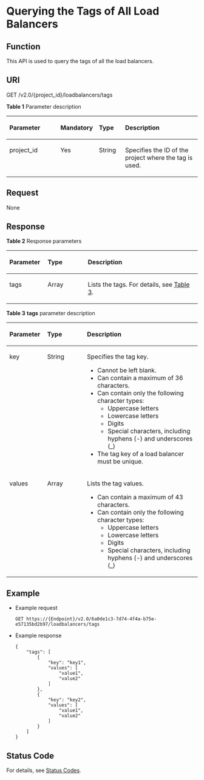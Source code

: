 # Querying the Tags of All Load Balancers<a name="EN-US_TOPIC_0109852828"></a>

## Function<a name="en-us_topic_0101983303_section1385705610595"></a>

This API is used to query the tags of all the load balancers.

## URI<a name="en-us_topic_0101983303_section3546433910595"></a>

GET /v2.0/\{project\_id\}/loadbalancers/tags

**Table  1**  Parameter description

<a name="table33323423"></a>
<table><thead align="left"><tr id="row8420641"><th class="cellrowborder" valign="top" width="29.099999999999998%" id="mcps1.2.5.1.1"><p id="p10983320"><a name="p10983320"></a><a name="p10983320"></a>Parameter</p>
</th>
<th class="cellrowborder" valign="top" width="11.29%" id="mcps1.2.5.1.2"><p id="p0867102443214"><a name="p0867102443214"></a><a name="p0867102443214"></a><strong id="b842352706192244"><a name="b842352706192244"></a><a name="b842352706192244"></a>Mandatory</strong></p>
</th>
<th class="cellrowborder" valign="top" width="14.219999999999999%" id="mcps1.2.5.1.3"><p id="p4164548117122"><a name="p4164548117122"></a><a name="p4164548117122"></a><strong id="en-us_topic_0101983303_b842352706151111"><a name="en-us_topic_0101983303_b842352706151111"></a><a name="en-us_topic_0101983303_b842352706151111"></a>Type</strong></p>
</th>
<th class="cellrowborder" valign="top" width="45.39%" id="mcps1.2.5.1.4"><p id="p53754023"><a name="p53754023"></a><a name="p53754023"></a>Description</p>
</th>
</tr>
</thead>
<tbody><tr id="row53906008171138"><td class="cellrowborder" valign="top" width="29.099999999999998%" headers="mcps1.2.5.1.1 "><p id="p16126074171144"><a name="p16126074171144"></a><a name="p16126074171144"></a>project_id</p>
</td>
<td class="cellrowborder" valign="top" width="11.29%" headers="mcps1.2.5.1.2 "><p id="p1986814245322"><a name="p1986814245322"></a><a name="p1986814245322"></a>Yes</p>
</td>
<td class="cellrowborder" valign="top" width="14.219999999999999%" headers="mcps1.2.5.1.3 "><p id="p39605860171144"><a name="p39605860171144"></a><a name="p39605860171144"></a>String</p>
</td>
<td class="cellrowborder" valign="top" width="45.39%" headers="mcps1.2.5.1.4 "><p id="p11184131"><a name="p11184131"></a><a name="p11184131"></a>Specifies the ID of the project where the tag is used.</p>
<p id="p8222164914610"><a name="p8222164914610"></a><a name="p8222164914610"></a></p>
</td>
</tr>
</tbody>
</table>

## Request<a name="en-us_topic_0101983303_section5651109010595"></a>

None

## Response<a name="en-us_topic_0101983303_section5885135510595"></a>

**Table  2**  Response parameters

<a name="en-us_topic_0101983303_table4644762610595"></a>
<table><thead align="left"><tr id="en-us_topic_0101983303_row3695888610595"><th class="cellrowborder" valign="top" width="20%" id="mcps1.2.4.1.1"><p id="en-us_topic_0101983303_p4087981910595"><a name="en-us_topic_0101983303_p4087981910595"></a><a name="en-us_topic_0101983303_p4087981910595"></a>Parameter</p>
</th>
<th class="cellrowborder" valign="top" width="21%" id="mcps1.2.4.1.2"><p id="en-us_topic_0101983303_p4547695110595"><a name="en-us_topic_0101983303_p4547695110595"></a><a name="en-us_topic_0101983303_p4547695110595"></a><strong id="b1924779849"><a name="b1924779849"></a><a name="b1924779849"></a>Type</strong></p>
</th>
<th class="cellrowborder" valign="top" width="59%" id="mcps1.2.4.1.3"><p id="en-us_topic_0101983303_p5975438110595"><a name="en-us_topic_0101983303_p5975438110595"></a><a name="en-us_topic_0101983303_p5975438110595"></a>Description</p>
</th>
</tr>
</thead>
<tbody><tr id="en-us_topic_0101983303_row826669210595"><td class="cellrowborder" valign="top" width="20%" headers="mcps1.2.4.1.1 "><p id="en-us_topic_0101983303_p6562230710595"><a name="en-us_topic_0101983303_p6562230710595"></a><a name="en-us_topic_0101983303_p6562230710595"></a>tags</p>
</td>
<td class="cellrowborder" valign="top" width="21%" headers="mcps1.2.4.1.2 "><p id="en-us_topic_0101983303_p4459890810595"><a name="en-us_topic_0101983303_p4459890810595"></a><a name="en-us_topic_0101983303_p4459890810595"></a>Array</p>
</td>
<td class="cellrowborder" valign="top" width="59%" headers="mcps1.2.4.1.3 "><p id="en-us_topic_0101983303_p5574176510595"><a name="en-us_topic_0101983303_p5574176510595"></a><a name="en-us_topic_0101983303_p5574176510595"></a>Lists the tags. For details, see <a href="#en-us_topic_0101983303_table1878907810595">Table 3</a>.</p>
</td>
</tr>
</tbody>
</table>

**Table  3** **tags**  parameter description

<a name="en-us_topic_0101983303_table1878907810595"></a>
<table><thead align="left"><tr id="en-us_topic_0101983303_row1948255410595"><th class="cellrowborder" valign="top" width="19.801980198019802%" id="mcps1.2.4.1.1"><p id="en-us_topic_0101983303_p3458306510595"><a name="en-us_topic_0101983303_p3458306510595"></a><a name="en-us_topic_0101983303_p3458306510595"></a>Parameter</p>
</th>
<th class="cellrowborder" valign="top" width="20.792079207920793%" id="mcps1.2.4.1.2"><p id="en-us_topic_0101983303_p442316410595"><a name="en-us_topic_0101983303_p442316410595"></a><a name="en-us_topic_0101983303_p442316410595"></a><strong id="b1248100044"><a name="b1248100044"></a><a name="b1248100044"></a>Type</strong></p>
</th>
<th class="cellrowborder" valign="top" width="59.4059405940594%" id="mcps1.2.4.1.3"><p id="en-us_topic_0101983303_p2273198410595"><a name="en-us_topic_0101983303_p2273198410595"></a><a name="en-us_topic_0101983303_p2273198410595"></a>Description</p>
</th>
</tr>
</thead>
<tbody><tr id="en-us_topic_0101983303_row2935140910595"><td class="cellrowborder" valign="top" width="19.801980198019802%" headers="mcps1.2.4.1.1 "><p id="en-us_topic_0101983303_p2865389410595"><a name="en-us_topic_0101983303_p2865389410595"></a><a name="en-us_topic_0101983303_p2865389410595"></a>key</p>
</td>
<td class="cellrowborder" valign="top" width="20.792079207920793%" headers="mcps1.2.4.1.2 "><p id="en-us_topic_0101983303_p2627191810595"><a name="en-us_topic_0101983303_p2627191810595"></a><a name="en-us_topic_0101983303_p2627191810595"></a>String</p>
</td>
<td class="cellrowborder" valign="top" width="59.4059405940594%" headers="mcps1.2.4.1.3 "><p id="p6434103110106"><a name="p6434103110106"></a><a name="p6434103110106"></a>Specifies the tag key.</p>
<a name="ul5708182422218"></a><a name="ul5708182422218"></a><ul id="ul5708182422218"><li>Cannot be left blank.</li><li>Can contain a maximum of 36 characters.</li><li>Can contain only the following character types:<a name="ul18708824152211"></a><a name="ul18708824152211"></a><ul id="ul18708824152211"><li>Uppercase letters</li><li>Lowercase letters</li><li>Digits</li><li>Special characters, including hyphens (-) and underscores (_)</li></ul>
</li><li>The tag key of a load balancer must be unique.</li></ul>
</td>
</tr>
<tr id="en-us_topic_0101983303_row2620200610595"><td class="cellrowborder" valign="top" width="19.801980198019802%" headers="mcps1.2.4.1.1 "><p id="en-us_topic_0101983303_p4198771810595"><a name="en-us_topic_0101983303_p4198771810595"></a><a name="en-us_topic_0101983303_p4198771810595"></a>values</p>
</td>
<td class="cellrowborder" valign="top" width="20.792079207920793%" headers="mcps1.2.4.1.2 "><p id="en-us_topic_0101983303_p6664395210595"><a name="en-us_topic_0101983303_p6664395210595"></a><a name="en-us_topic_0101983303_p6664395210595"></a>Array</p>
</td>
<td class="cellrowborder" valign="top" width="59.4059405940594%" headers="mcps1.2.4.1.3 "><p id="p143885344104"><a name="p143885344104"></a><a name="p143885344104"></a>Lists the tag values.</p>
<a name="ul17709124142210"></a><a name="ul17709124142210"></a><ul id="ul17709124142210"><li>Can contain a maximum of 43 characters.</li><li>Can contain only the following character types:<a name="ul670952492214"></a><a name="ul670952492214"></a><ul id="ul670952492214"><li>Uppercase letters</li><li>Lowercase letters</li><li>Digits</li><li>Special characters, including hyphens (-) and underscores (_)</li></ul>
</li></ul>
</td>
</tr>
</tbody>
</table>

## Example<a name="section171915710244"></a>

-   Example request

    ```
    GET https://{Endpoint}/v2.0/6a0de1c3-7d74-4f4a-b75e-e57135bd2b97/loadbalancers/tags
    ```


-   Example response

    ```
    {
        "tags": [
            {
                "key": "key1", 
                "values": [
                    "value1", 
                    "value2"
                ]
            }, 
            {
                "key": "key2", 
                "values": [
                    "value1", 
                    "value2"
                ]
            }
        ]
    }
    ```


## Status Code<a name="en-us_topic_0101983303_section4272197910595"></a>

For details, see  [Status Codes](status-codes.md).

